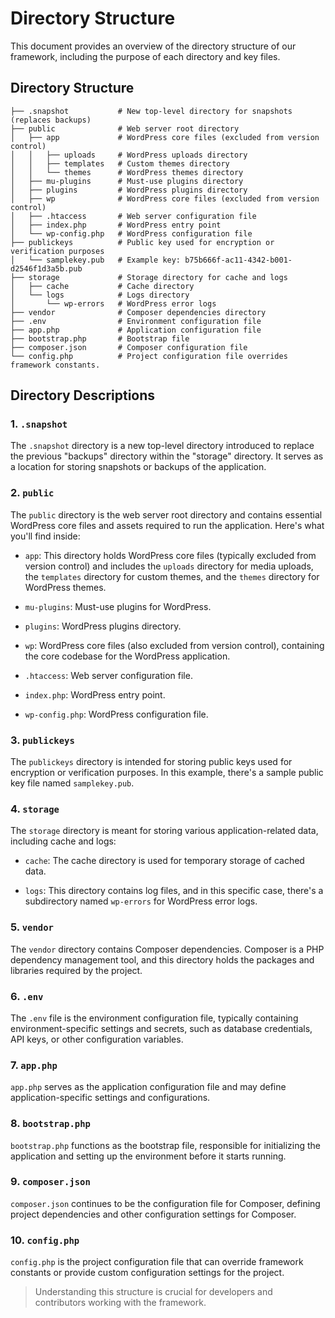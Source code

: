 # Directory Structure

This document provides an overview of the directory structure of our framework, including the purpose of each directory and key files.

## Directory Structure

```
├── .snapshot           # New top-level directory for snapshots (replaces backups)
├── public              # Web server root directory
│   ├── app             # WordPress core files (excluded from version control)
│   │   ├── uploads     # WordPress uploads directory
│   │   ├── templates   # Custom themes directory
│   │   └── themes      # WordPress themes directory
│   ├── mu-plugins      # Must-use plugins directory
│   ├── plugins         # WordPress plugins directory
│   ├── wp              # WordPress core files (excluded from version control)
│   ├── .htaccess       # Web server configuration file
│   ├── index.php       # WordPress entry point
│   └── wp-config.php   # WordPress configuration file
├── publickeys          # Public key used for encryption or verification purposes
│   └── samplekey.pub   # Example key: b75b666f-ac11-4342-b001-d2546f1d3a5b.pub
├── storage             # Storage directory for cache and logs
│   ├── cache           # Cache directory
│   └── logs            # Logs directory
│       └── wp-errors   # WordPress error logs
├── vendor              # Composer dependencies directory
├── .env                # Environment configuration file
├── app.php             # Application configuration file
├── bootstrap.php       # Bootstrap file
├── composer.json       # Composer configuration file
└── config.php          # Project configuration file overrides framework constants.
```

## Directory Descriptions

### 1. `.snapshot`

The `.snapshot` directory is a new top-level directory introduced to replace the previous "backups" directory within the "storage" directory. It serves as a location for storing snapshots or backups of the application.

### 2. `public`

The `public` directory is the web server root directory and contains essential WordPress core files and assets required to run the application. Here's what you'll find inside:

- `app`: This directory holds WordPress core files (typically excluded from version control) and includes the `uploads` directory for media uploads, the `templates` directory for custom themes, and the `themes` directory for WordPress themes.

- `mu-plugins`: Must-use plugins for WordPress.

- `plugins`: WordPress plugins directory.

- `wp`: WordPress core files (also excluded from version control), containing the core codebase for the WordPress application.

- `.htaccess`: Web server configuration file.

- `index.php`: WordPress entry point.

- `wp-config.php`: WordPress configuration file.

### 3. `publickeys`

The `publickeys` directory is intended for storing public keys used for encryption or verification purposes. In this example, there's a sample public key file named `samplekey.pub`.

### 4. `storage`

The `storage` directory is meant for storing various application-related data, including cache and logs:

- `cache`: The cache directory is used for temporary storage of cached data.

- `logs`: This directory contains log files, and in this specific case, there's a subdirectory named `wp-errors` for WordPress error logs.

### 5. `vendor`

The `vendor` directory contains Composer dependencies. Composer is a PHP dependency management tool, and this directory holds the packages and libraries required by the project.

### 6. `.env`

The `.env` file is the environment configuration file, typically containing environment-specific settings and secrets, such as database credentials, API keys, or other configuration variables.

### 7. `app.php`

`app.php` serves as the application configuration file and may define application-specific settings and configurations.

### 8. `bootstrap.php`

`bootstrap.php` functions as the bootstrap file, responsible for initializing the application and setting up the environment before it starts running.

### 9. `composer.json`

`composer.json` continues to be the configuration file for Composer, defining project dependencies and other configuration settings for Composer.

### 10. `config.php`

`config.php` is the project configuration file that can override framework constants or provide custom configuration settings for the project.

> Understanding this structure is crucial for developers and contributors working with the framework.
